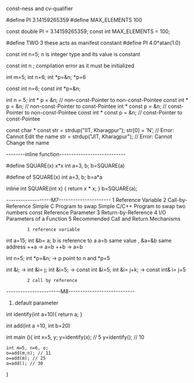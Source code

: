 const-ness and cv-qualifier

#define PI 3.14159265359
#define MAX_ELEMENTS 100

const double PI = 3.14159265359;
const int MAX_ELEMENTS = 100;

#define TWO 3  these acts as manifest constant 
#define PI 4.0*atan(1.0)

const int n=5;  n is integer type and its value is constant

const int n ; compilation error as it must be initialized 

int m=5;
int n=6;
int *p=&n; *p=6

const int n=6;
const int *p=&n;

int n = 5;
int * p = &n; // non-const-Pointer to non-const-Pointee
const int * p = &n; // non-const-Pointer to const-Pointee
int * const p = &n; // const-Pointer to non-const-Pointee
const int * const p = &n; // const-Pointer to const-Pointee

const char * const str = strdup("IIT, Kharagpur");
str[0] = ’N’; // Error: Cannot Edit the name
str = strdup("JIT, Kharagpur"); // Error: Cannot Change the name

--------inline  function----------------------------

#define SQUARE(x) x*x
int a=3, b;
b=SQUARE(a)

#define of SQUARE(x)
int a=3, b;
b=a*a 

inline int SQUARE(int x) { return x * x; }
b=SQUARE(a);

-------------------M7----------------------
1 Reference Variable
2 Call-by-Reference
 Simple C Program to swap
 Simple C/C++ Program to swap two numbers
 const Reference Parameter
3 Return-by-Reference
4 I/O Parameters of a Function 
5 Recommended Call and Return Mechanisms

            1 reference variable
    
int a=15;
int &b= a;   b is reference to a
a=b same value , &a=&b same address 
++a -> a=b
++b -> a=b

int n=5;
int *p=&n; -> p point to n and *p=5

int &i; -> int &i= j;
int &i=5; -> const int &i=5;
int &i= j+k; -> const int& i= j+5

            2 call by reference 

-----------------------M8----------------------------

1. default parameter 

int identify(int a=10){
    return a;
}

int add(int a =10, int b=20)

int main (){
    int x=5, y;
    y=identify(x); // 5
    y=identify(); // 10

    int m=5, n=6, o;
    o=add(m,n); // 11 
    o=add(m); // 25
    o=add(); // 30
    
}




